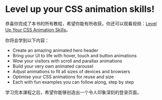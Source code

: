 # Level up your CSS animation skills!

恭喜你完成了本书的所有教程，希望你能有所收获。你还可以观看视频：[Level Up Your CSS Animation Skills](http://courses.cssanimation.rocks/p/level-up/)。

你将会学到以下内容：

+ Create an amazing animated hero header
+ Bring your UI to life with hover, touch and button animations
+ Wow your visitors with scroll and parallax animations
+ Build your very own animated carousel
+ Adjust animations to fit all sizes of devices and browsers
+ Optimise your CSS animations for reuse and size
+ Each with fun examples you can follow along, step by step

学习完本课程之后，希望你能够创造出一个令人印象深刻的登录页面。